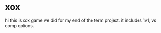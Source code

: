 # xox

hi this is xox game we did for my end of the term project. it includes 1v1, vs comp options.
